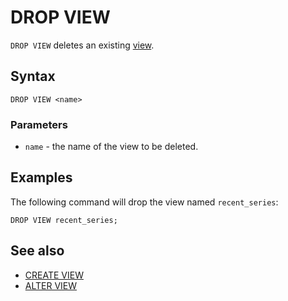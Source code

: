 # DROP VIEW

`DROP VIEW` deletes an existing [view](../../../concepts/datamodel/view.md).

## Syntax

```yql
DROP VIEW <name>
```

### Parameters

* `name` - the name of the view to be deleted.

## Examples

The following command will drop the view named `recent_series`:

```yql
DROP VIEW recent_series;
```

## See also

* [CREATE VIEW](create-view.md)
* [ALTER VIEW](alter-view.md)
